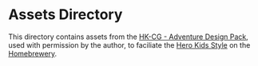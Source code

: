 # Assets Directory
This directory contains assets from the [HK-CG - Adventure Design Pack](https://www.drivethrurpg.com/de/product/281277/hk-cg-adventure-design-pack), 
used with permission by the author, to faciliate the [Hero Kids Style](https://homebrewery.naturalcrit.com/share/UGU--lwhgTCZ) 
on the [Homebrewery](https://homebrewery.naturalcrit.com).
